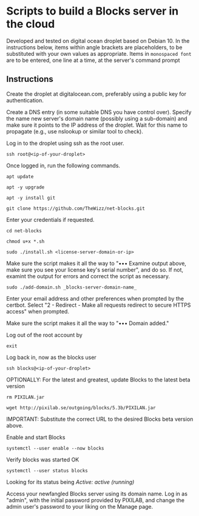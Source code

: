 # Scripts to build a Blocks server in the cloud

Developed and tested on digital ocean droplet based on Debian 10. In the instructions below, items within angle brackets are placeholders, to be substituted with your own values as appropriate. Items in `monospaced font` are to be entered, one line at a time, at the server's command prompt

## Instructions
Create the droplet at digitalocean.com, preferably using a public key for authentication.

Create a DNS entry (in some suitable DNS you have control over). Specify the name new server's domain name (possibly using a sub-domain) and make sure it points to the IP address of the droplet. Wait for this name to propagate (e.g., use nslookup or similar tool to check).

Log in to the droplet using ssh as the root user.

`ssh root@<ip-of-your-droplet>`

Once logged in, run the following commands.

`apt update`

`apt -y upgrade`

`apt -y install git`

`git clone https://github.com/TheWizz/net-blocks.git`

Enter your credentials if requested.

`cd net-blocks`

`chmod u+x *.sh`

`sudo ./install.sh <license-server-domain-or-ip>`

Make sure the script makes it all the way to "••• Examine output above, make sure you see your license key's serial number", and do so. If not, examint the output for errors and correct the script as necessary.

`sudo ./add-domain.sh _blocks-server-domain-name_`

Enter your email address and other preferences when prompted by the certbot. Select "2 - Redirect - Make all requests redirect to secure HTTPS access" when prompted.

Make sure the script makes it all the way to "••• Domain added."

Log out of the root account by

`exit`

Log back in, now as the blocks user

`ssh blocks@<ip-of-your-droplet>`

OPTIONALLY: For the latest and greatest, update Blocks to the latest beta version

`rm PIXILAN.jar`

`wget http://pixilab.se/outgoing/blocks/5.3b/PIXILAN.jar`

IMPORTANT: Substitute the correct URL to the desired Blocks beta version above.

Enable and start Blocks

`systemctl --user enable --now blocks`

Verify blocks was started OK

`systemctl --user status blocks`

Looking for its status being _Active: active (running)_

Access your newfangled Blocks server using its domain name. Log in as "admin", with the initial password provided by PIXILAB, and change the admin user's password to your liking on the Manage page.
